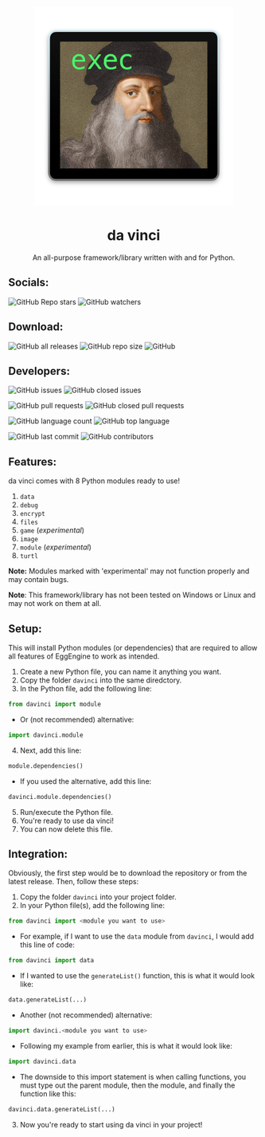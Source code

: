 <div align = 'center'>
<img width = '400' height = '400' src = './logo.png'> </img>
<h1> da vinci </h1>
An all-purpose framework/library written with and for Python.
</div>

## Socials:

![GitHub Repo stars](https://img.shields.io/github/stars/eggnaut/da-vinci?color=yellow&logo=Github&style=for-the-badge) ![GitHub watchers](https://img.shields.io/github/watchers/eggnaut/EggEngine?color=orange&logo=Github&style=for-the-badge)

## Download:

![GitHub all releases](https://img.shields.io/github/downloads/eggnaut/da-vinci/total?style=for-the-badge) ![GitHub repo size](https://img.shields.io/github/repo-size/eggnaut/da-vinci?style=for-the-badge) ![GitHub](https://img.shields.io/static/v1?label=License&message=LGPL-2.1&color=orange&style=for-the-badge)

## Developers:

![GitHub issues](https://img.shields.io/github/issues/eggnaut/da-vinci?color=green&style=for-the-badge) ![GitHub closed issues](https://img.shields.io/github/issues-closed/eggnaut/da-vinci?color=red&style=for-the-badge)

![GitHub pull requests](https://img.shields.io/github/issues-pr/eggnaut/da-vinci?color=green&style=for-the-badge) ![GitHub closed pull requests](https://img.shields.io/github/issues-pr-closed/eggnaut/da-vinci?color=red&style=for-the-badge)

![GitHub language count](https://img.shields.io/github/languages/count/eggnaut/da-vinci?style=for-the-badge) ![GitHub top language](https://img.shields.io/github/languages/top/eggnaut/da-vinci?logo=Python&logoColor=yellow&style=for-the-badge)

![GitHub last commit](https://img.shields.io/github/last-commit/eggnaut/da-vinci?style=for-the-badge) ![GitHub contributors](https://img.shields.io/github/contributors/eggnaut/da-vinci?style=for-the-badge)

## Features:
da vinci comes with 8 Python modules ready to use!
1. `data`
2. `debug`
3. `encrypt`
4. `files`
5. `game` (*experimental*)
6. `image`
7. `module` (*experimental*)
8. `turtl`

**Note:** Modules marked with 'experimental' may not function properly and may contain bugs.

**Note**: This framework/library has not been tested on Windows or Linux and may not work on them at all.

## Setup:
This will install Python modules (or dependencies) that are required to allow all features of EggEngine to work as intended.

1. Create a new Python file, you can name it anything you want.
2. Copy the folder `davinci` into the same diredctory.
3. In the Python file, add the following line:
```python
from davinci import module
```
- Or (not recommended) alternative:
```python
import davinci.module
```
4. Next, add this line:
```python
module.dependencies()
```
- If you used the alternative, add this line:
```python
davinci.module.dependencies()
```
5. Run/execute the Python file.
6. You're ready to use da vinci!
7. You can now delete this file.

## Integration:

Obviously, the first step would be to download the repository or from the latest release. Then, follow these steps:

1. Copy the folder `davinci` into your project folder.
2. In your Python file(s), add the following line: 
```python 
from davinci import <module you want to use>
```
-  For example, if I want to use the `data` module from `davinci`, I would add this line of code:
```python
from davinci import data
```
- If I wanted to use the `generateList()` function, this is what it would look like:
```python
data.generateList(...)
```
-  Another (not recommended) alternative:
```python
import davinci.<module you want to use>
```
- Following my example from earlier, this is what it would look like:
```python
import davinci.data
```
- The downside to this import statement is when calling functions, you must type out the parent module, then the module, and finally the function like this:
```python
davinci.data.generateList(...)
```
3. Now you're ready to start using da vinci in your project!
